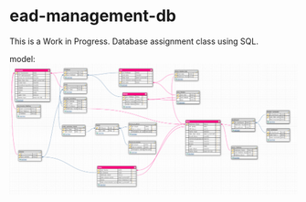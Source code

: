 # ead-management-db
This is a Work in Progress. 
Database assignment class using SQL. 



model:
![alt text](modelo_relacional.png)
